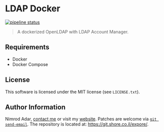 # LDAP Docker

[![pipeline status](https://git.shore.co.il/shore/ldap-docker/badges/master/pipeline.svg)](https://git.shore.co.il/shore/ldap-docker/-/commits/master)

> A dockerized OpenLDAP with LDAP Account Manager.

## Requirements

- Docker
- Docker Compose

## License

This software is licensed under the MIT license (see `LICENSE.txt`).

## Author Information

Nimrod Adar, [contact me](mailto:nimrod@shore.co.il) or visit my
[website](https://www.shore.co.il/). Patches are welcome via
[`git send-email`](http://git-scm.com/book/en/v2/Git-Commands-Email). The repository
is located at: <https://git.shore.co.il/expore/>.
